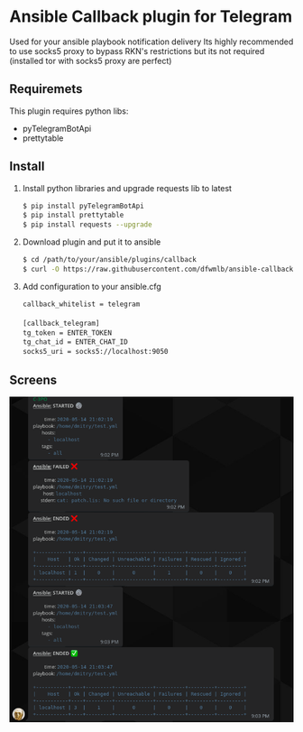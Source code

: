 # Ansible Callback plugin for Telegram
Used for your ansible playbook notification delivery
Its highly recommended to use socks5 proxy to bypass RKN's restrictions but its not required (installed tor with socks5 proxy are perfect)

## Requiremets
This plugin requires python libs:
  - pyTelegramBotApi
  - prettytable

## Install
1. Install python libraries and upgrade requests lib to latest

    ```sh
    $ pip install pyTelegramBotApi
    $ pip install prettytable
    $ pip install requests --upgrade
    ```

2. Download plugin and put it to ansible

    ```sh
    $ cd /path/to/your/ansible/plugins/callback
    $ curl -O https://raw.githubusercontent.com/dfwmlb/ansible-callback-telegram/master/telegram.py
    ```

3. Add configuration to your ansible.cfg

    ```sh
    callback_whitelist = telegram

    [callback_telegram]
    tg_token = ENTER_TOKEN
    tg_chat_id = ENTER_CHAT_ID
    socks5_uri = socks5://localhost:9050
    ```

## Screens
<p align="center">
  <img src="./img/telegram_py.png">
</p>
